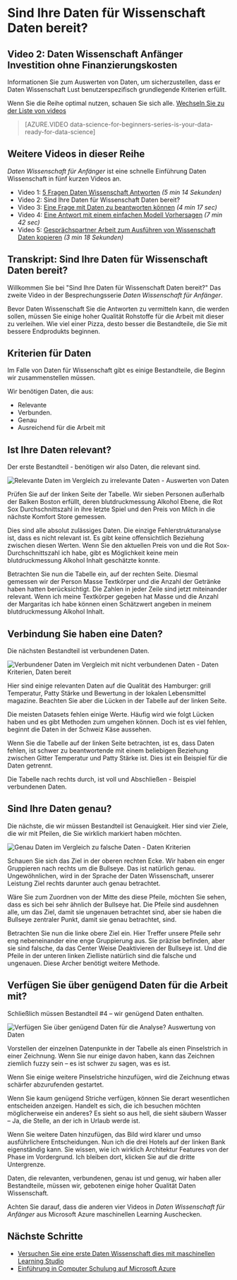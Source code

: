 <properties
   pageTitle="Sind Ihre Daten für Wissenschaft Daten bereit? Daten Auswertung | Microsoft Azure"
   description="Erfahren Sie, die 4 Kriterien für die Daten für die Daten Wissenschaft bereit sein. Daten Wissenschaft für Anfänger video 2 weist Beton Beispiele für grundlegende Daten Auswertung helfen."
   keywords="relevante Daten Auswerten von Daten, Daten, Daten Kriterien, Daten bereit vorbereiten"
   services="machine-learning"
   documentationCenter="na"
   authors="cjgronlund"
   manager="jhubbard"
   editor="cjgronlund"/>

<tags
   ms.service="machine-learning"
   ms.devlang="na"
   ms.topic="article"
   ms.tgt_pltfrm="na"
   ms.workload="na"
   ms.date="10/20/2016"
   ms.author="cgronlun;garye"/>


# <a name="is-your-data-ready-for-data-science"></a>Sind Ihre Daten für Wissenschaft Daten bereit?

## <a name="video-2-data-science-for-beginners-series"></a>Video 2: Daten Wissenschaft Anfänger Investition ohne Finanzierungskosten

Informationen Sie zum Auswerten von Daten, um sicherzustellen, dass er Daten Wissenschaft Lust benutzerspezifisch grundlegende Kriterien erfüllt.

Wenn Sie die Reihe optimal nutzen, schauen Sie sich alle. [Wechseln Sie zu der Liste von videos](#other-videos-in-this-series)

> [AZURE.VIDEO data-science-for-beginners-series-is-your-data-ready-for-data-science]

## <a name="other-videos-in-this-series"></a>Weitere Videos in dieser Reihe

*Daten Wissenschaft für Anfänger* ist eine schnelle Einführung Daten Wissenschaft in fünf kurzen Videos an.

  * Video 1: [5 Fragen Daten Wissenschaft Antworten](machine-learning-data-science-for-beginners-the-5-questions-data-science-answers.md) *(5 min 14 Sekunden)*
  * Video 2: Sind Ihre Daten für Wissenschaft Daten bereit?
  * Video 3: [Eine Frage mit Daten zu beantworten können](machine-learning-data-science-for-beginners-ask-a-question-you-can-answer-with-data.md) *(4 min 17 sec)*
  * Video 4: [Eine Antwort mit einem einfachen Modell Vorhersagen](machine-learning-data-science-for-beginners-predict-an-answer-with-a-simple-model.md) *(7 min 42 sec)*
  * Video 5: [Gesprächspartner Arbeit zum Ausführen von Wissenschaft Daten kopieren](machine-learning-data-science-for-beginners-copy-other-peoples-work-to-do-data-science.md) *(3 min 18 Sekunden)*

## <a name="transcript-is-your-data-ready-for-data-science"></a>Transkript: Sind Ihre Daten für Wissenschaft Daten bereit?

Willkommen Sie bei "Sind Ihre Daten für Wissenschaft Daten bereit?" Das zweite Video in der Besprechungsserie *Daten Wissenschaft für Anfänger*.  

Bevor Daten Wissenschaft Sie die Antworten zu vermitteln kann, die werden sollen, müssen Sie einige hoher Qualität Rohstoffe für die Arbeit mit dieser zu verleihen. Wie viel einer Pizza, desto besser die Bestandteile, die Sie mit bessere Endprodukts beginnen.

## <a name="criteria-for-data"></a>Kriterien für Daten

Im Falle von Daten für Wissenschaft gibt es einige Bestandteile, die Beginn wir zusammenstellen müssen.

Wir benötigen Daten, die aus:

  * Relevante
  * Verbunden.
  * Genau
  * Ausreichend für die Arbeit mit

## <a name="is-your-data-relevant"></a>Ist Ihre Daten relevant?

Der erste Bestandteil - benötigen wir also Daten, die relevant sind.

![Relevante Daten im Vergleich zu irrelevante Daten - Auswerten von Daten](./media/machine-learning-data-science-for-beginners-is-your-data-ready-for-data-science/machine-learning-data-science-relevant-and-irrelevant-data.png)

Prüfen Sie auf der linken Seite der Tabelle. Wir sieben Personen außerhalb der Balken Boston erfüllt, deren blutdruckmessung Alkohol Ebene, die Rot Sox Durchschnittszahl in ihre letzte Spiel und den Preis von Milch in die nächste Komfort Store gemessen.

Dies sind alle absolut zulässiges Daten. Die einzige Fehlerstrukturanalyse ist, dass es nicht relevant ist. Es gibt keine offensichtlich Beziehung zwischen diesen Werten. Wenn Sie den aktuellen Preis von und die Rot Sox-Durchschnittszahl ich habe, gibt es Möglichkeit keine mein blutdruckmessung Alkohol Inhalt geschätzte konnte.

Betrachten Sie nun die Tabelle ein, auf der rechten Seite. Diesmal gemessen wir der Person Masse Textkörper und die Anzahl der Getränke haben hatten berücksichtigt.  Die Zahlen in jeder Zeile sind jetzt miteinander relevant. Wenn ich meine Textkörper gegeben hat Masse und die Anzahl der Margaritas ich habe können einen Schätzwert angeben in meinem blutdruckmessung Alkohol Inhalt.

## <a name="do-you-have-connected-data"></a>Verbindung Sie haben eine Daten?

Die nächsten Bestandteil ist verbundenen Daten.

![Verbundener Daten im Vergleich mit nicht verbundenen Daten - Daten Kriterien, Daten bereit](./media/machine-learning-data-science-for-beginners-is-your-data-ready-for-data-science/machine-learning-data-science-connected-vs-disconnected-data.png)

Hier sind einige relevanten Daten auf die Qualität des Hamburger: grill Temperatur, Patty Stärke und Bewertung in der lokalen Lebensmittel magazine. Beachten Sie aber die Lücken in der Tabelle auf der linken Seite.

Die meisten Datasets fehlen einige Werte. Häufig wird wie folgt Lücken haben und es gibt Methoden zum umgehen können. Doch ist es viel fehlen, beginnt die Daten in der Schweiz Käse aussehen.

Wenn Sie die Tabelle auf der linken Seite betrachten, ist es, dass Daten fehlen, ist schwer zu beantwortende mit einem beliebigen Beziehung zwischen Gitter Temperatur und Patty Stärke ist. Dies ist ein Beispiel für die Daten getrennt.

Die Tabelle nach rechts durch, ist voll und Abschließen - Beispiel verbundenen Daten.

## <a name="is-your-data-accurate"></a>Sind Ihre Daten genau?

Die nächste, die wir müssen Bestandteil ist Genauigkeit. Hier sind vier Ziele, die wir mit Pfeilen, die Sie wirklich markiert haben möchten.

![Genau Daten im Vergleich zu falsche Daten - Daten Kriterien](./media/machine-learning-data-science-for-beginners-is-your-data-ready-for-data-science/machine-learning-data-science-inaccurate-vs-accurate-data.png)

Schauen Sie sich das Ziel in der oberen rechten Ecke. Wir haben ein enger Gruppieren nach rechts um die Bullseye. Das ist natürlich genau. Ungewöhnlichen, wird in der Sprache der Daten Wissenschaft, unserer Leistung Ziel rechts darunter auch genau betrachtet.

Wäre Sie zum Zuordnen von der Mitte des diese Pfeile, möchten Sie sehen, dass es sich bei sehr ähnlich der Bullseye hat. Die Pfeile sind ausdehnen alle, um das Ziel, damit sie ungenauen betrachtet sind, aber sie haben die Bullseye zentraler Punkt, damit sie genau betrachtet, sind.

Betrachten Sie nun die linke obere Ziel ein. Hier Treffer unsere Pfeile sehr eng nebeneinander eine enge Gruppierung aus. Sie präzise befinden, aber sie sind falsche, da das Center Weise Deaktivieren der Bullseye ist. Und die Pfeile in der unteren linken Zielliste natürlich sind die falsche und ungenauen. Diese Archer benötigt weitere Methode.

## <a name="do-you-have-enough-data-to-work-with"></a>Verfügen Sie über genügend Daten für die Arbeit mit?

Schließlich müssen Bestandteil #4 – wir genügend Daten enthalten.

![Verfügen Sie über genügend Daten für die Analyse? Auswertung von Daten](./media/machine-learning-data-science-for-beginners-is-your-data-ready-for-data-science/machine-learning-data-science-barely-enough-data.png)

Vorstellen der einzelnen Datenpunkte in der Tabelle als einen Pinselstrich in einer Zeichnung. Wenn Sie nur einige davon haben, kann das Zeichnen ziemlich fuzzy sein – es ist schwer zu sagen, was es ist.

Wenn Sie einige weitere Pinselstriche hinzufügen, wird die Zeichnung etwas schärfer abzurufenden gestartet.

Wenn Sie kaum genügend Striche verfügen, können Sie derart wesentlichen entscheiden anzeigen. Handelt es sich, die ich besuchen möchten möglicherweise ein anderes? Es sieht so aus hell, die sieht säubern Wasser – Ja, die Stelle, an der ich in Urlaub werde ist.

Wenn Sie weitere Daten hinzufügen, das Bild wird klarer und umso ausführlichere Entscheidungen. Nun ich die drei Hotels auf der linken Bank eigenständig kann. Sie wissen, wie ich wirklich Architektur Features von der Phase im Vordergrund. Ich bleiben dort, klicken Sie auf die dritte Untergrenze.

Daten, die relevanten, verbundenen, genau ist und genug, wir haben aller Bestandteile, müssen wir, gebotenen einige hoher Qualität Daten Wissenschaft.

Achten Sie darauf, dass die anderen vier Videos in *Daten Wissenschaft für Anfänger* aus Microsoft Azure maschinellen Learning Auschecken.




## <a name="next-steps"></a>Nächste Schritte

  * [Versuchen Sie eine erste Daten Wissenschaft dies mit maschinellen Learning Studio](machine-learning-create-experiment.md)
  * [Einführung in Computer Schulung auf Microsoft Azure](machine-learning-what-is-machine-learning.md)
